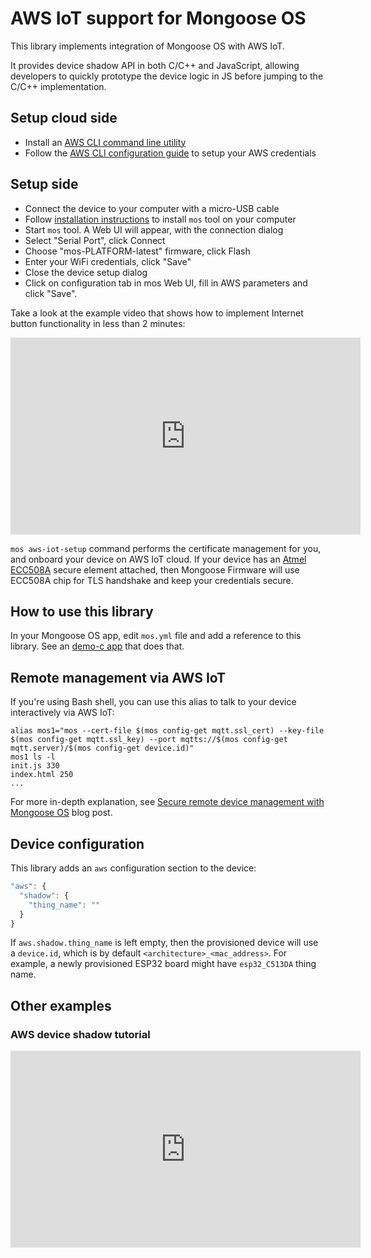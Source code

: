 # AWS IoT support for Mongoose OS

This library implements integration of Mongoose OS with AWS IoT.

It provides device shadow API in both C/C++ and JavaScript, allowing
developers to quickly prototype the device logic in JS before jumping to the
C/C++ implementation.

## Setup cloud side

- Install an [AWS CLI command line utility](https://aws.amazon.com/cli/)
- Follow the [AWS CLI configuration guide](http://docs.aws.amazon.com/cli/latest/userguide/cli-chap-getting-started.html) to setup your AWS credentials

## Setup side

- Connect the device to your computer with a micro-USB cable
- Follow [installation instructions](https://mongoose-os.com/software.html) to install `mos` tool on your computer
- Start `mos` tool. A Web UI will appear, with the connection dialog
- Select "Serial Port", click Connect
- Choose "mos-PLATFORM-latest" firmware, click Flash
- Enter your WiFi credentials, click "Save"
- Close the device setup dialog
- Click on configuration tab in mos Web UI, fill in AWS parameters and click "Save".


Take a look at the example video that shows how to implement Internet button
functionality in less than 2 minutes:

<iframe src="https://www.youtube.com/embed/nA3tGsSFngc"
  width="560" height="315"  frameborder="0" allowfullscreen></iframe>

`mos aws-iot-setup` command performs the certificate management for you, and
onboard your device on AWS IoT cloud. If your device has an
[Atmel ECC508A](http://www.atmel.com/devices/ATECC508A.aspx) secure element
attached, then Mongoose Firmware will use ECC508A chip for TLS handshake
and keep your credentials secure.

## How to use this library

In your Mongoose OS app, edit `mos.yml` file and add a reference to this
library. See an [demo-c app](https://github.com/mongoose-os-apps/demo-c)
that does that.

## Remote management via AWS IoT

If you're using Bash shell, you can use this alias to talk to your
device interactively via AWS IoT:

<pre class="command-line language-bash" data-user="chris" data-host="localhost" data-output="3-100"><code>alias mos1="mos --cert-file $(mos config-get mqtt.ssl_cert) --key-file $(mos config-get mqtt.ssl_key) --port mqtts://$(mos config-get mqtt.server)/$(mos config-get device.id)"
mos1 ls -l
init.js 330
index.html 250
...</code></pre>

For more in-depth explanation, see
[Secure remote device management with Mongoose OS](https://mongoose-os.com/blog/secure-remote-device-management-with-mongoose-os-and-aws-iot-for-esp32-esp8266-ti-cc3200-stm32/)
blog post.

## Device configuration

This library adds an `aws` configuration section to the device:

```javascript
"aws": {
  "shadow": {
    "thing_name": ""
  }
}
```
If `aws.shadow.thing_name` is left empty, then the provisioned device will
use a `device.id`, which is by default `<architecture>_<mac_address>`.
For example, a newly provisioned ESP32 board might have `esp32_C513DA` thing name.


## Other examples


### AWS device shadow tutorial
<iframe src="https://www.youtube.com/embed/H8w0_pWu0ak"
  width="560" height="315" frameborder="0" allowfullscreen></iframe>
